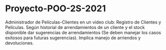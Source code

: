 # Proyecto-POO-2S-2021
Administrador de Películas-Clientes en un video club: Registro de Clientes y Películas. Según
historial de arrendamientos de un cliente y el stock disponible dar sugerencias de
arrendamientos (Se deben manejar los casos exitosos para futuras sugerencias). Implica manejo
de arriendos y devoluciones.
